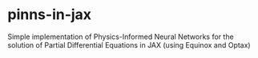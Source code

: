 # pinns-in-jax
Simple implementation of Physics-Informed Neural Networks for the solution of Partial Differential Equations in JAX (using Equinox and Optax)
